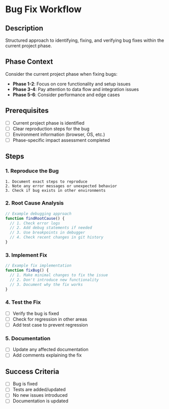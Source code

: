 # Bug Fix Workflow

## Description
Structured approach to identifying, fixing, and verifying bug fixes within the current project phase.

## Phase Context
Consider the current project phase when fixing bugs:
- **Phase 1-2**: Focus on core functionality and setup issues
- **Phase 3-4**: Pay attention to data flow and integration issues
- **Phase 5-6**: Consider performance and edge cases

## Prerequisites
- [ ] Current project phase is identified
- [ ] Clear reproduction steps for the bug
- [ ] Environment information (browser, OS, etc.)
- [ ] Phase-specific impact assessment completed

## Steps

### 1. Reproduce the Bug
```
1. Document exact steps to reproduce
2. Note any error messages or unexpected behavior
3. Check if bug exists in other environments
```

### 2. Root Cause Analysis
```typescript
// Example debugging approach
function findRootCause() {
  // 1. Check error logs
  // 2. Add debug statements if needed
  // 3. Use breakpoints in debugger
  // 4. Check recent changes in git history
}
```

### 3. Implement Fix
```typescript
// Example fix implementation
function fixBug() {
  // 1. Make minimal changes to fix the issue
  // 2. Don't introduce new functionality
  // 3. Document why the fix works
}
```

### 4. Test the Fix
- [ ] Verify the bug is fixed
- [ ] Check for regression in other areas
- [ ] Add test case to prevent regression

### 5. Documentation
- [ ] Update any affected documentation
- [ ] Add comments explaining the fix

## Success Criteria
- [ ] Bug is fixed
- [ ] Tests are added/updated
- [ ] No new issues introduced
- [ ] Documentation is updated

